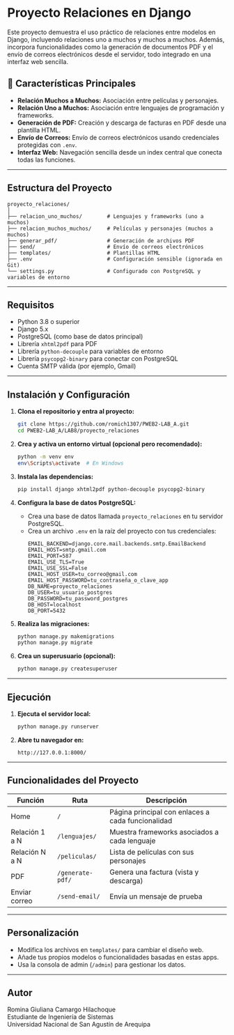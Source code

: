# Proyecto Relaciones en Django

Este proyecto demuestra el uso práctico de relaciones entre modelos en Django, incluyendo relaciones uno a muchos y muchos a muchos. Además, incorpora funcionalidades como la generación de documentos PDF y el envío de correos electrónicos desde el servidor, todo integrado en una interfaz web sencilla.

## 🔧 Características Principales

-  **Relación Muchos a Muchos:** Asociación entre películas y personajes.
-  **Relación Uno a Muchos:** Asociación entre lenguajes de programación y frameworks.
-  **Generación de PDF:** Creación y descarga de facturas en PDF desde una plantilla HTML.
-  **Envío de Correos:** Envío de correos electrónicos usando credenciales protegidas con `.env`.
-  **Interfaz Web:** Navegación sencilla desde un index central que conecta todas las funciones.

---

##  Estructura del Proyecto

```
proyecto_relaciones/
│
├── relacion_uno_muchos/        # Lenguajes y frameworks (uno a muchos)
├── relacion_muchos_muchos/     # Películas y personajes (muchos a muchos)
├── generar_pdf/                # Generación de archivos PDF
├── send/                       # Envío de correos electrónicos
├── templates/                  # Plantillas HTML
├── .env                        # Configuración sensible (ignorada en Git)
└── settings.py                 # Configurado con PostgreSQL y variables de entorno
```

---

##  Requisitos

- Python 3.8 o superior
- Django 5.x
- PostgreSQL (como base de datos principal)
- Librería `xhtml2pdf` para PDF
- Librería `python-decouple` para variables de entorno
- Librería `psycopg2-binary` para conectar con PostgreSQL
- Cuenta SMTP válida (por ejemplo, Gmail)

---

##  Instalación y Configuración

1. **Clona el repositorio y entra al proyecto:**
   ```sh
   git clone https://github.com/romich1307/PWEB2-LAB_A.git
   cd PWEB2-LAB_A/LAB8/proyecto_relaciones
   ```

2. **Crea y activa un entorno virtual (opcional pero recomendado):**
   ```sh
   python -m venv env
   env\Scripts\activate  # En Windows
   ```

3. **Instala las dependencias:**
   ```sh
   pip install django xhtml2pdf python-decouple psycopg2-binary
   ```

4. **Configura la base de datos PostgreSQL:**
   - Crea una base de datos llamada `proyecto_relaciones` en tu servidor PostgreSQL.
   - Crea un archivo `.env` en la raíz del proyecto con tus credenciales:
     ```
     EMAIL_BACKEND=django.core.mail.backends.smtp.EmailBackend
     EMAIL_HOST=smtp.gmail.com
     EMAIL_PORT=587
     EMAIL_USE_TLS=True
     EMAIL_USE_SSL=False
     EMAIL_HOST_USER=tu_correo@gmail.com
     EMAIL_HOST_PASSWORD=tu_contraseña_o_clave_app
     DB_NAME=proyecto_relaciones
     DB_USER=tu_usuario_postgres
     DB_PASSWORD=tu_password_postgres
     DB_HOST=localhost
     DB_PORT=5432
     ```

5. **Realiza las migraciones:**
   ```sh
   python manage.py makemigrations
   python manage.py migrate
   ```

6. **Crea un superusuario (opcional):**
   ```sh
   python manage.py createsuperuser
   ```

---

##  Ejecución

1. **Ejecuta el servidor local:**
   ```sh
   python manage.py runserver
   ```

2. **Abre tu navegador en:**
   ```
   http://127.0.0.1:8000/
   ```

---

##  Funcionalidades del Proyecto

| Función           | Ruta              | Descripción                                      |
|-------------------|-------------------|--------------------------------------------------|
| Home              | `/`               | Página principal con enlaces a cada funcionalidad|
| Relación 1 a N    | `/lenguajes/`     | Muestra frameworks asociados a cada lenguaje     |
| Relación N a N    | `/peliculas/`     | Lista de películas con sus personajes            |
| PDF               | `/generate-pdf/`  | Genera una factura (vista y descarga)            |
| Enviar correo     | `/send-email/`    | Envía un mensaje de prueba                       |

---

##  Personalización

- Modifica los archivos en `templates/` para cambiar el diseño web.
- Añade tus propios modelos o funcionalidades basadas en estas apps.
- Usa la consola de admin (`/admin`) para gestionar los datos.

---

##  Autor

Romina Giuliana Camargo Hilachoque  
Estudiante de Ingeniería de Sistemas  
Universidad Nacional de San Agustín de Arequipa

